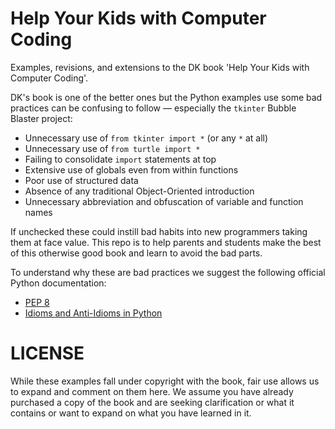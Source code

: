 Help Your Kids with Computer Coding
===================================

Examples, revisions, and extensions to the DK book 'Help Your Kids with
Computer Coding'.

DK's book is one of the better ones but the Python examples use some bad
practices can be confusing to follow &mdash; especially the `tkinter`
Bubble Blaster project:

* Unnecessary use of `from tkinter import *` (or any `*` at all)
* Unnecessary use of `from turtle import *`
* Failing to consolidate `import` statements at top
* Extensive use of globals even from within functions
* Poor use of structured data
* Absence of any traditional Object-Oriented introduction
* Unnecessary abbreviation and obfuscation of variable and function names

If unchecked these could instill bad habits into new programmers taking
them at face value. This repo is to help parents and students make the
best of this otherwise good book and learn to avoid the bad parts.

To understand why these are bad practices we suggest the following official
Python documentation: 

* [PEP 8](http://legacy.python.org/dev/peps/pep-0008/)
* [Idioms and Anti-Idioms in
  Python](https://docs.python.org/3.4/howto/doanddont.html)

LICENSE
=======

While these examples fall under copyright with the book, fair use
allows us to expand and comment on them here. We assume you have already
purchased a copy of the book and are seeking clarification or what it
contains or want to expand on what you have learned in it.
